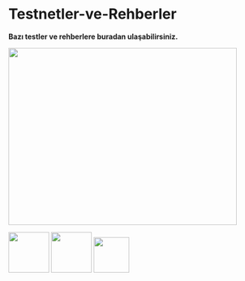 # Testnetler-ve-Rehberler

**Bazı testler ve rehberlere buradan ulaşabilirsiniz.**

<img src="https://github-readme-stats.vercel.app/api?username=brsbrc&show_icons=true&theme=highcontrast" align="center" width="450" height="350" >




[<img src="https://user-images.githubusercontent.com/107190154/187065502-881292bb-4c51-401e-9328-0e00a7c7a2aa.png" width="80"/>](https://twitter.com/brsbtc) [<img src="https://user-images.githubusercontent.com/107190154/187065689-35c9b586-0c17-4896-a8c8-efaf87638775.png" width="80"/>](https://medium.com/@blackowltr_34376) [<img src="https://user-images.githubusercontent.com/107190154/187086021-e810d8a8-0616-4b04-b8ba-924e94bc3d3c.png" width="70"/>](https://linktr.ee/blackowltr)


